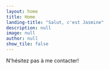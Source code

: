 ```yaml
---
layout: home
title: Home
landing-title: "Salut, c'est Jasmine"
description: null
image: null
author: null
show_tile: false
---
```


N'hésitez pas à me contacter!
